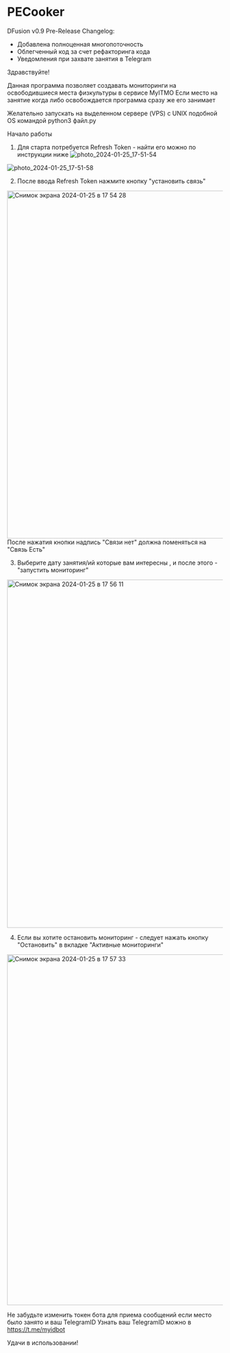 # PECooker
 
DFusion v0.9 Pre-Release
Changelog:
- Добавлена полноценная многопоточность
- Облегченный код за счет рефакторинга кода
- Уведомления при захвате занятия в Telegram

Здравствуйте!

Данная программа позволяет создавать мониторинги на освободившиеся места физкультуры в сервисе MyITMO
Если место на занятие когда либо освобождается программа сразу же его занимает

Желательно запускать на выделенном сервере (VPS) с UNIX подобной OS
командой python3 файл.py

Начало работы 
1. Для старта потребуется Refresh Token - найти его можно по инструкции ниже
![photo_2024-01-25_17-51-54](https://github.com/Nikita1238393949/PECooker-MyItmo/assets/146779463/f687c1d4-fb63-4bf2-8ca8-213176c3bcf7)

![photo_2024-01-25_17-51-58](https://github.com/Nikita1238393949/PECooker-MyItmo/assets/146779463/39a8c07f-9743-48e0-b750-635d68331601)

2. После ввода Refresh Token нажмите кнопку "установить связь" 
<img width="811" alt="Снимок экрана 2024-01-25 в 17 54 28" src="https://github.com/Nikita1238393949/PECooker-MyItmo/assets/146779463/b876dc8c-f335-453e-80e9-8c974904a473">
После нажатия кнопки надпись "Связи нет" должна поменяться на "Связь Есть"

3. Выберите дату занятия/ий которые вам интересны , и после этого - "запустить мониторинг"
<img width="812" alt="Снимок экрана 2024-01-25 в 17 56 11" src="https://github.com/Nikita1238393949/PECooker-MyItmo/assets/146779463/2774f10f-5f67-4a53-a7f3-975db26ab939">

4. Если вы хотите остановить мониторинг - следует нажать кнопку "Остановить" в вкладке "Активные мониторинги"
<img width="818" alt="Снимок экрана 2024-01-25 в 17 57 33" src="https://github.com/Nikita1238393949/PECooker-MyItmo/assets/146779463/048c1b85-82db-4287-b33c-1d48f0e3ad22">

Не забудьте изменить токен бота для приема сообщений если место было занято и ваш TelegramID 
Узнать ваш TelegramID можно в https://t.me/myidbot

Удачи в использовании! 
